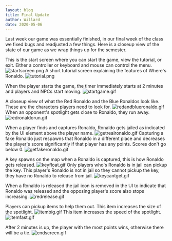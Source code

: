 ```yaml
---
layout: blog
title: Final Update
author: Willard
date: 2020-05-06
---
```



Last week our game was essentially finished, in our final week of the class we fixed bugs and readjusted a few things. Here is a closeup view of the state of our game as we wrap things up for the semester.

This is the start screen where you can start the game, view the tutorial, or exit. Either a controller or keyboard and mouse can control the menu.
![startscreen.png]({{site.baseurl}}/assets/unity_screenshots/startscreen.png)
A short tutorial screen explaining the features of Where's Ronaldo.
![tutorial.png]({{site.baseurl}}/assets/unity_screenshots/tutorial.png)

When the player starts the game, the timer immediately starts at 2 minutes and players and NPCs start moving.
![startgame.gif]({{site.baseurl}}/assets/unity_screenshots/startgame.gif)

A closeup view of what the Red Ronaldo and the Blue Ronaldos look like. These are the characters players need to look for.
![redandblueronaldo.gif]({{site.baseurl}}/assets/unity_screenshots/redandblueronaldo.gif)
When an opponent's spotlight gets close to Ronaldo, they run away.
![redronaldorun.gif]({{site.baseurl}}/assets/unity_screenshots/redronaldorun.gif)

When a player finds and captures Ronaldo, Ronaldo gets jailed as indicated by the UI element above the player name.
![getrealronaldo.gif]({{site.baseurl}}/assets/unity_screenshots/getrealronaldo.gif)
Capturing a fake Ronaldo just respawns that Ronaldo in a different place and decreases the player's score significantly if that player has any points. Scores don't go below 0. 
![getfakeronaldo.gif]({{site.baseurl}}/assets/unity_screenshots/getfakeronaldo.gif)

A key spawns on the map when a Ronaldo is captured, this is how Ronaldo gets released.
![keyfloat.gif]({{site.baseurl}}/assets/unity_screenshots/keyfloat.gif)
Only players who's Ronaldo is in jail can pickup the key. This player's Ronaldo is not in jail so they cannot pickup the key, they have no Ronaldo to release from jail.
![keycantget.gif]({{site.baseurl}}/assets/unity_screenshots/keycantget.gif)

When a Ronaldo is released the jail icon is removed in the UI to indicate that Ronaldo was released and the opposing player's score also stops increasing.
![redrelease.gif]({{site.baseurl}}/assets/unity_screenshots/redrelease.gif)

Players can pickup items to help them out. This item increases the size of the spotlight.
![itembig.gif]({{site.baseurl}}/assets/unity_screenshots/itembig.gif)
This item increases the speed of the spotlight.
![itemfast.gif]({{site.baseurl}}/assets/unity_screenshots/itemfast.gif)

After 2 minutes is up, the player with the most points wins, otherwise there will be a tie.
![endscreen.gif]({{site.baseurl}}/assets/unity_screenshots/endscreen.gif)
